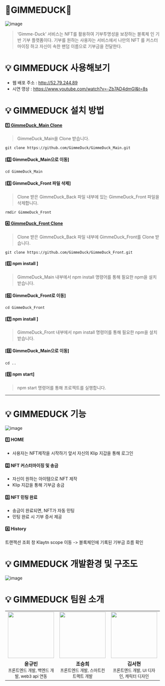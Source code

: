 # 🐤GIMMEDUCK🐤

![image](https://user-images.githubusercontent.com/101383358/203829025-6f71babe-fc32-42cf-afe1-c1ec6e6e9452.png)

> ‘Gimme-Duck’ 서비스는 NFT를 활용하여 기부투명성을 보장하는 블록체 인 기반 기부 플랫폼이다. 기부를 원하는 사용자는 서비스에서 나만의 NFT 를 커스터마이징 하고 자신이 속한 팬덤 이름으로 기부금을 전달한다.


# 💡 GIMMEDUCK 사용해보기
- 웹 배포 주소 : http://52.79.244.89
- 시연 영상 : https://www.youtube.com/watch?v=-Zb7AD4dmGI&t=8s


# 💡 GIMMEDUCK 설치 방법



#### [1️⃣ GimmeDuck_Main Clone](https://github.com/GimmeDuck/GimmeDuck_Main)

> GimmeDuck_Main을 Clone 받습니다.
```
git clone https://github.com/GimmeDuck/GimmeDuck_Main.git
```

#### [2️⃣ GimmeDuck_Main으로 이동] 

```
cd GimmeDuck_Main
```

#### [3️⃣ GimmeDuck_Front 파일 삭제] 

> Clone 받은 GimmeDuck_Back 파일 내부에 있는 GimmeDuck_Front 파일을 삭제합니다.
```
rmdir GimmeDuck_Front
```

#### [4️⃣ GimmeDuck_Front Clone](https://github.com/GimmeDuck/GimmeDuck_Front) 

> Clone 받은 GimmeDuck_Back 파일 내부에 GimmeDuck_Front를 Clone 받습니다. 
```
git clone https://github.com/GimmeDuck/GimmeDuck_Front.git
```

#### [5️⃣ npm install ]

> GimmeDuck_Main 내부에서 npm install 명령어를 통해 필요한 npm을 설치받습니다. 

#### [6️⃣ GimmeDuck_Front로 이동] 

```
cd GimmeDuck_Front
```

#### [7️⃣ npm install ]

> GimmeDuck_Front 내부에서 npm install 명령어를 통해 필요한 npm을 설치받습니다. 

#### [8️⃣ GimmeDuck_Main으로 이동] 

```
cd ..
```

#### [9️⃣ npm start]

> npm start 명령어를 통해 프로젝트를 실행합니다.


---


# 💡 GIMMEDUCK 기능 

![image](https://user-images.githubusercontent.com/81505421/205809608-cfd9f4cd-b130-4cab-92fb-b048f5da6354.png)


#### 1️⃣ HOME 
- 사용자는 NFT제작을 시작하기 앞서 자신의 Klip 지갑을 통해 로그인

#### 2️⃣ NFT 커스터마이징 및 송금
- 자신이 원하는 아이템으로 NFT 제작
- Klip 지갑을 통해 기부금 송금


#### 3️⃣ NFT 민팅 완료
- 송금이 완료되면, NFT가 자동 민팅
- 민팅 완료 시 기부 증서 제공

#### 4️⃣ History
트랜잭션 조회 창 Klaytn scope 이동
-> 블록체인에 기록된 기부금 흐름 확인





# 💡 GIMMEDUCK 개발환경 및 구조도

![image](https://user-images.githubusercontent.com/81505421/205808979-dc211e76-fe1d-465b-aff4-90a06bd7295e.png)



# 💡 GIMMEDUCK 팀원 소개 

<table>
  <tbody>
    <tr>
      <td align="center"><img src="https://s3.us-west-2.amazonaws.com/secure.notion-static.com/aa99ccf0-e175-46ba-a4c6-ade85e54be13/Untitled.png?X-Amz-Algorithm=AWS4-HMAC-SHA256&X-Amz-Content-Sha256=UNSIGNED-PAYLOAD&X-Amz-Credential=AKIAT73L2G45EIPT3X45%2F20221206%2Fus-west-2%2Fs3%2Faws4_request&X-Amz-Date=20221206T040557Z&X-Amz-Expires=86400&X-Amz-Signature=38a384bf609d9b99766408f9001265983c89f0a7a6ec52ed096b6116ade81347&X-Amz-SignedHeaders=host&response-content-disposition=filename%3D%22Untitled.png%22&x-id=GetObject" width="150px;" alt=""/></td>
      <td align="center"><img src="https://s3.us-west-2.amazonaws.com/secure.notion-static.com/c9a2a310-b560-4c23-8432-088cebf9fb6e/Untitled.png?X-Amz-Algorithm=AWS4-HMAC-SHA256&X-Amz-Content-Sha256=UNSIGNED-PAYLOAD&X-Amz-Credential=AKIAT73L2G45EIPT3X45%2F20221206%2Fus-west-2%2Fs3%2Faws4_request&X-Amz-Date=20221206T040612Z&X-Amz-Expires=86400&X-Amz-Signature=41dd7be1be629a30cfafbe4b0613cfb9be6ebe05cfa2d385bbf9ac50e7f5d0e0&X-Amz-SignedHeaders=host&response-content-disposition=filename%3D%22Untitled.png%22&x-id=GetObject" width="150px;" alt=""/></td>
      <td align="center"><img src="https://www.notion.so/image/https%3A%2F%2Fs3-us-west-2.amazonaws.com%2Fsecure.notion-static.com%2F70a5eedc-98c5-4b55-ad77-98be8c009218%2FUntitled.png?id=2c60062e-dd5c-4506-a1d6-fc8ddd7b4d31&table=block&spaceId=5a005ae8-89eb-4dd0-85d8-c75b9920e972&width=2000&userId=d0a8105a-992f-4475-ad2a-ffbf098b1e11&cache=v2" width="150px;" alt=""/></td>
    </tr>
    <tr>
      <td align="center"><b> 윤규빈 </b><br /><sub>프론트엔드 개발, 백엔드 개발, web3 api 연동 </sub></td>
      <td align="center"><b> 조승희 </b><br /><sub>프론트엔드 개발, 스마트컨트랙트 개발 </sub></td>
      <td align="center"><b> 김서현 </b><br /><sub>프론트엔드 개발, UI 디자인, 캐릭터 디자인</sub></td>
    </tr>
  </tbody>
</table>



